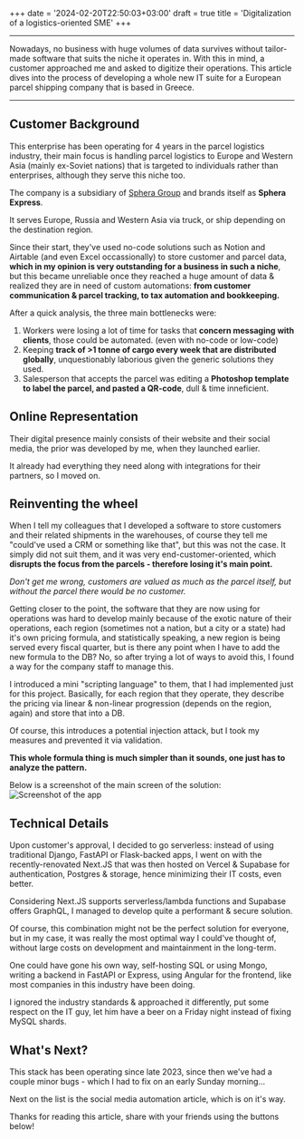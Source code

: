 +++
date = '2024-02-20T22:50:03+03:00'
draft = true
title = 'Digitalization of a logistics-oriented SME'
+++

---

Nowadays, no business with huge volumes of data survives without tailor-made
software that suits the niche it operates in. With this in mind, a customer
approached me and asked to digitize their operations. This article dives into
the process of developing a whole new IT suite for a European parcel shipping
company that is based in Greece.

<!--more-->

---

## Customer Background

This enterprise has been operating for 4 years in the parcel logistics industry,
their main focus is handling parcel logistics to Europe and Western Asia (mainly
ex-Soviet nations) that is targeted to individuals rather than enterprises,
although they serve this niche too.

The company is a subsidiary of [Sphera Group](https://sphera.express) and brands
itself as **Sphera Express**.

It serves Europe, Russia and Western Asia via truck, or ship depending on the
destination region.

Since their start, they've used no-code solutions such as Notion and Airtable
(and even Excel occassionally) to store customer and parcel data, **which in my
opinion is very outstanding for a business in such a niche**, but this became
unreliable once they reached a huge amount of data & realized they are in need
of custom automations: **from customer communication & parcel tracking, to tax
automation and bookkeeping.**

After a quick analysis, the three main bottlenecks were:

1. Workers were losing a lot of time for tasks that **concern messaging with
   clients**, those could be automated. (even with no-code or low-code)
2. Keeping **track of >1 tonne of cargo every week that are distributed
   globally**, unquestionably laborious given the generic solutions they used.
3. Salesperson that accepts the parcel was editing a **Photoshop template to
   label the parcel, and pasted a QR-code**, dull & time inneficient.

## Online Representation

Their digital presence mainly consists of their website and their social media,
the prior was developed by me, when they launched earlier.

It already had everything they need along with integrations for their partners,
so I moved on.

## Reinventing the wheel

When I tell my colleagues that I developed a software to store customers and
their related shipments in the warehouses, of course they tell me "could've used
a CRM or something like that", but this was not the case. It simply did not suit
them, and it was very end-customer-oriented, which **disrupts the focus from the
parcels - therefore losing it's main point.**

_Don't get me wrong, customers are valued as much as the parcel itself, but
without the parcel there would be no customer._

Getting closer to the point, the software that they are now using for operations
was hard to develop mainly because of the exotic nature of their operations,
each region (sometimes not a nation, but a city or a state) had it's own pricing
formula, and statistically speaking, a new region is being served every fiscal
quarter, but is there any point when I have to add the new formula to the DB?
No, so after trying a lot of ways to avoid this, I found a way for the company
staff to manage this.

I introduced a mini "scripting language" to them, that I had implemented just
for this project. Basically, for each region that they operate, they describe
the pricing via linear & non-linear progression (depends on the region, again)
and store that into a DB.

Of course, this introduces a potential injection attack, but I took my measures
and prevented it via validation.

**This whole formula thing is much simpler than it sounds, one just has to
analyze the pattern.**

Below is a screenshot of the main screen of the solution:
![Screenshot of the app](/images/sphera.png)

## Technical Details

Upon customer's approval, I decided to go serverless: instead of using
traditional Django, FastAPI or Flask-backed apps, I went on with the
recently-renovated Next.JS that was then hosted on Vercel & Supabase for
authentication, Postgres & storage, hence minimizing their IT costs, even
better.

Considering Next.JS supports serverless/lambda functions and Supabase offers
GraphQL, I managed to develop quite a performant & secure solution.

Of course, this combination might not be the perfect solution for everyone, but
in my case, it was really the most optimal way I could've thought of, without
large costs on development and maintainment in the long-term.

One could have gone his own way, self-hosting SQL or using Mongo, writing a
backend in FastAPI or Express, using Angular for the frontend, like most
companies in this industry have been doing.

I ignored the industry standards & approached it differently, put some respect
on the IT guy, let him have a beer on a Friday night instead of fixing MySQL
shards.

## What's Next?

This stack has been operating since late 2023, since then we've had a couple minor bugs - which I had to fix on an early Sunday morning...

Next on the list is the social media automation article, which is on it's way.

Thanks for reading this article, share with your friends using the buttons below!
